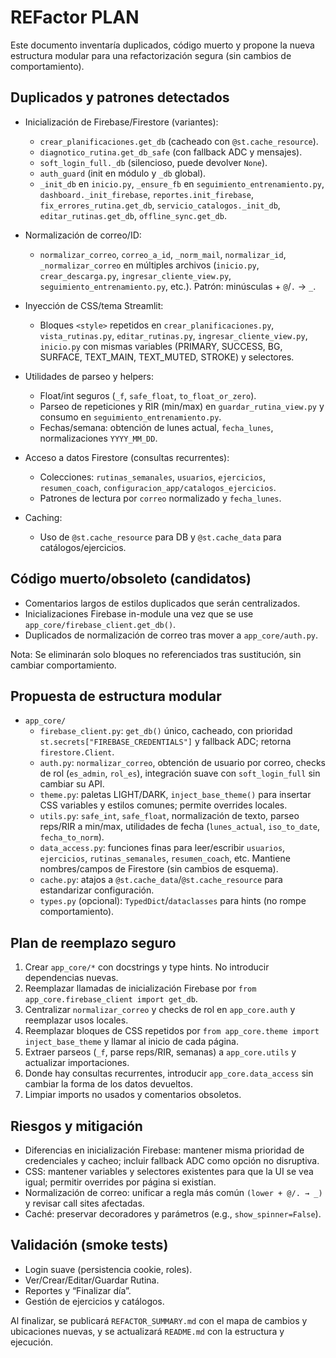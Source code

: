 # REFactor PLAN

Este documento inventaría duplicados, código muerto y propone la nueva estructura modular para una refactorización segura (sin cambios de comportamiento).

## Duplicados y patrones detectados

- Inicialización de Firebase/Firestore (variantes):
  - `crear_planificaciones.get_db` (cacheado con `@st.cache_resource`).
  - `diagnotico_rutina.get_db_safe` (con fallback ADC y mensajes).
  - `soft_login_full._db` (silencioso, puede devolver `None`).
  - `auth_guard` (init en módulo y `_db` global).
  - `_init_db` en `inicio.py`, `_ensure_fb` en `seguimiento_entrenamiento.py`, `dashboard._init_firebase`, `reportes.init_firebase`, `fix_errores_rutina.get_db`, `servicio_catalogos._init_db`, `editar_rutinas.get_db`, `offline_sync.get_db`.

- Normalización de correo/ID:
  - `normalizar_correo`, `correo_a_id`, `_norm_mail`, `normalizar_id`, `_normalizar_correo` en múltiples archivos (`inicio.py`, `crear_descarga.py`, `ingresar_cliente_view.py`, `seguimiento_entrenamiento.py`, etc.). Patrón: minúsculas + `@`/`.` → `_`.

- Inyección de CSS/tema Streamlit:
  - Bloques `<style>` repetidos en `crear_planificaciones.py`, `vista_rutinas.py`, `editar_rutinas.py`, `ingresar_cliente_view.py`, `inicio.py` con mismas variables (PRIMARY, SUCCESS, BG, SURFACE, TEXT_MAIN, TEXT_MUTED, STROKE) y selectores.

- Utilidades de parseo y helpers:
  - Float/int seguros (`_f`, `safe_float`, `to_float_or_zero`).
  - Parseo de repeticiones y RIR (min/max) en `guardar_rutina_view.py` y consumo en `seguimiento_entrenamiento.py`.
  - Fechas/semana: obtención de lunes actual, `fecha_lunes`, normalizaciones `YYYY_MM_DD`.

- Acceso a datos Firestore (consultas recurrentes):
  - Colecciones: `rutinas_semanales`, `usuarios`, `ejercicios`, `resumen_coach`, `configuracion_app/catalogos_ejercicios`.
  - Patrones de lectura por `correo` normalizado y `fecha_lunes`.

- Caching:
  - Uso de `@st.cache_resource` para DB y `@st.cache_data` para catálogos/ejercicios.

## Código muerto/obsoleto (candidatos)

- Comentarios largos de estilos duplicados que serán centralizados.
- Inicializaciones Firebase in-module una vez que se use `app_core/firebase_client.get_db()`.
- Duplicados de normalización de correo tras mover a `app_core/auth.py`.

Nota: Se eliminarán solo bloques no referenciados tras sustitución, sin cambiar comportamiento.

## Propuesta de estructura modular

- `app_core/`
  - `firebase_client.py`: `get_db()` único, cacheado, con prioridad `st.secrets["FIREBASE_CREDENTIALS"]` y fallback ADC; retorna `firestore.Client`.
  - `auth.py`: `normalizar_correo`, obtención de usuario por correo, checks de rol (`es_admin`, `rol_es`), integración suave con `soft_login_full` sin cambiar su API.
  - `theme.py`: paletas LIGHT/DARK, `inject_base_theme()` para insertar CSS variables y estilos comunes; permite overrides locales.
  - `utils.py`: `safe_int`, `safe_float`, normalización de texto, parseo reps/RIR a min/max, utilidades de fecha (`lunes_actual`, `iso_to_date`, `fecha_to_norm`).
  - `data_access.py`: funciones finas para leer/escribir `usuarios`, `ejercicios`, `rutinas_semanales`, `resumen_coach`, etc. Mantiene nombres/campos de Firestore (sin cambios de esquema).
  - `cache.py`: atajos a `@st.cache_data`/`@st.cache_resource` para estandarizar configuración.
  - `types.py` (opcional): `TypedDict`/`dataclasses` para hints (no rompe comportamiento).

## Plan de reemplazo seguro

1. Crear `app_core/*` con docstrings y type hints. No introducir dependencias nuevas.
2. Reemplazar llamadas de inicialización Firebase por `from app_core.firebase_client import get_db`.
3. Centralizar `normalizar_correo` y checks de rol en `app_core.auth` y reemplazar usos locales.
4. Reemplazar bloques de CSS repetidos por `from app_core.theme import inject_base_theme` y llamar al inicio de cada página.
5. Extraer parseos (`_f`, parse reps/RIR, semanas) a `app_core.utils` y actualizar importaciones.
6. Donde hay consultas recurrentes, introducir `app_core.data_access` sin cambiar la forma de los datos devueltos.
7. Limpiar imports no usados y comentarios obsoletos.

## Riesgos y mitigación

- Diferencias en inicialización Firebase: mantener misma prioridad de credenciales y cacheo; incluir fallback ADC como opción no disruptiva.
- CSS: mantener variables y selectores existentes para que la UI se vea igual; permitir overrides por página si existían.
- Normalización de correo: unificar a regla más común `(lower + @/. → _)` y revisar call sites afectadas.
- Caché: preservar decoradores y parámetros (e.g., `show_spinner=False`).

## Validación (smoke tests)

- Login suave (persistencia cookie, roles).
- Ver/Crear/Editar/Guardar Rutina.
- Reportes y “Finalizar día”.
- Gestión de ejercicios y catálogos.

Al finalizar, se publicará `REFACTOR_SUMMARY.md` con el mapa de cambios y ubicaciones nuevas, y se actualizará `README.md` con la estructura y ejecución.
